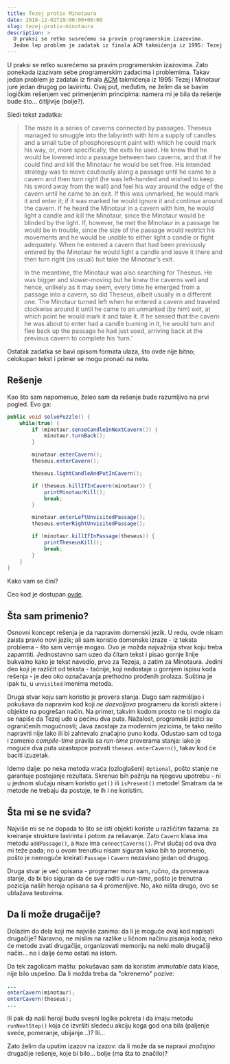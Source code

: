 ```yaml
---
title: Tezej protiv Minotaura
date: 2018-12-02T19:00:00+00:00
slug: tezej-protiv-minotaura
description: >
  U praksi se retko susrećemo sa pravim programerskim izazovima.
  Jedan lep problem je zadatak iz finala ACM takmičenja iz 1995: Tezej i Minotaur.
---
```


U praksi se retko susrećemo sa pravim programerskim izazovima. Zato ponekada izazivam sebe programerskim zadacima i problemima. Takav jedan problem je zadatak iz finala [ACM](https://en.wikipedia.org/wiki/International_Collegiate_Programming_Contest) takmičenja iz 1995: Tezej i Minotaur jure jedan drugog po lavirintu. Ovaj put, međutim, ne želim da se bavim logičkim rešenjem već primenjenim principima: namera mi je bila da rešenje bude što... čitljivije (bolje?).

Sledi tekst zadatka:

> The maze is a series of caverns connected by passages. Theseus managed to smuggle into the labyrinth with him a supply of candles and a small tube of phosphorescent paint with which he could mark his way, or, more specifically, the exits he used. He knew that he would be lowered into a passage between two caverns, and that if he could find and kill the Minotaur he would be set free. His intended strategy was to move cautiously along a passage until he came to a cavern and then turn right (he was left-handed and wished to keep his sword away from the wall) and feel his way around the edge of the cavern until he came to an exit. If this was unmarked, he would mark it and enter it; if it was marked he would ignore it and continue around the cavern. If he heard the Minotaur in a cavern with him, he would light a candle and kill the Minotaur, since the Minotaur would be blinded by the light. If, however, he met the Minotaur in a passage he would be in trouble, since the size of the passage would restrict his movements and he would be unable to either light a candle or fight adequately. When he entered a cavern that had been previously entered by the Minotaur he would light a candle and leave it there and then turn right (as usual) but take the Minotaur’s exit.
>
> In the meantime, the Minotaur was also searching for Theseus. He was bigger and slower-moving but he knew the caverns well and hence, unlikely as it may seem, every time he emerged from a passage into a cavern, so did Theseus, albeit usually in a different one. The Minotaur turned left when he entered a cavern and traveled clockwise around it until he came to an unmarked (by him) exit, at which point he would mark it and take it. If he sensed that the cavern he was about to enter had a candle burning in it, he would turn and flee back up the passage he had just used, arriving back at the previous cavern to complete his ‘turn.’

Ostatak zadatka se bavi opisom formata ulaza, što ovde nije bitno; celokupan tekst i primer se mogu pronaći na netu.

## Rešenje

Kao što sam napomenuo, želeo sam da rešenje bude razumljivo na prvi pogled. Evo ga:

```java
public void solvePuzzle() {
    while(true) {
        if (minotaur.senseCandleInNextCavern()) {
            minotaur.turnBack();
        }

        minotaur.enterCavern();
        theseus.enterCavern();

        theseus.lightCandleAndPutInCavern();

        if (theseus.killIfInCavern(minotaur)) {
            printMinotaurKill();
            break;
        }

        minotaur.enterLeftUnvisitedPassage();
        theseus.enterRightUnvisitedPassage();

        if (minotaur.killIfInPassage(theseus)) {
            printTheseusKill();
            break;
        }
    }
}
```

Kako vam se čini?

Ceo kod je dostupan [ovde](https://github.com/igr/void/tree/master/src/main/java/challenge/theseusvsminotaur).

## Šta sam primenio?

Osnovni koncept rešenja je da napravim domenski jezik. U redu, ovde nisam zaista pravio novi jezik; ali sam koristio domenske izraze - iz teksta problema - što sam vernije mogao. Ovo je možda najvažnija stvar koju treba zapamtiti. Jednostavno sam uzeo da čitam tekst i pisao gornje linije bukvalno kako je tekst navodio, prvo za Tezeja, a zatim za Minotaura. Jedini deo koji je različit od teksta - tačnije, koji nedostaje u gornjem ispisu koda rešenja - je deo oko označavanja prethodno prođenih prolaza. Suština je ipak tu, u `unvisited` imenima metoda.

Druga stvar koju sam koristio je provera stanja. Dugo sam razmišljao i pokušava da napravim kod koji _ne dozvoljava_ programeru da koristi aktere i objekte na pogrešan način. Na primer, takvim kodom prosto ne bi moglo da se napiše da Tezej uđe u pećinu dva puta. Nažalost, programski jezici su ograničenih mogućnosti; Java zaostaje za modernim jezicima, te tako nešto napraviti nije lako ili bi zahtevalo značajno puno koda. Odustao sam od toga i zamenio _compile-time_ pravila sa _run-time_ proverama stanja: iako je moguće dva puta uzastopce pozvati `theseus.enterCavern()`, takav kod će baciti izuzetak.

Idemo dalje: po neka metoda vraća (ozloglašeni) `Optional`, pošto stanje ne garantuje postojanje rezultata. Skrenuo bih pažnju na njegovu upotrebu - ni u jednom slučaju nisam koristio `get()` ili `isPresent()` metode! Smatram da te metode ne trebaju da postoje, te ih i ne koristim.

## Šta mi se ne sviđa?

Najviše mi se ne dopada to što se isti objekti koriste u različitim fazama: za kreiranje strukture lavirinta i potom za rešavanje. Zato `Cavern` klasa ima metodu `addPassage()`, a `Maze` ima `connectCaverns()`. Prvi slučaj od ova dva mi teže pada; no u ovom trenutku nisam siguran kako bih to promenio, pošto je nemoguće kreirati `Passage` i `Cavern` nezavisno jedan od drugog.

Druga stvar je već opisana - programer mora sam, ručno, da proverava stanje, da bi bio siguran da će sve raditi u _run-time_, pošto je trenutna pozicija naših heroja opisana sa 4 promenljive. No, ako ništa drugo, ovo se ublažava testovima.

## Da li može drugačije?

Dolazim do dela koji me najviše zanima: da li je moguće ovaj kod napisati drugačije? Naravno, ne mislim na razlike u ličnom načinu pisanja koda; neko će metode zvati drugačije, organizovati memoriju na neki malo drugačiji način... no i dalje ćemo ostati na istom.

Da tek zagolicam maštu: pokušavao sam da koristim _immutable_ data klase, nije bilo uspešno. Da li možda treba da "okrenemo" pozive:

```java
...
enterCavern(minotaur);
enterCavern(theseus);
...
```

Ili pak da naši heroji budu svesni logike pokreta i da imaju metodu `runNextStep()` koja će izvršiti sledeću akciju koga god ona bila (paljenje sveće, pomeranje, ubijanje...)? Ili...

Zato želim da uputim izazov na izazov: da li može da se napravi _značajno_ drugačije rešenje, koje bi bilo... bolje (ma šta to značilo)?
